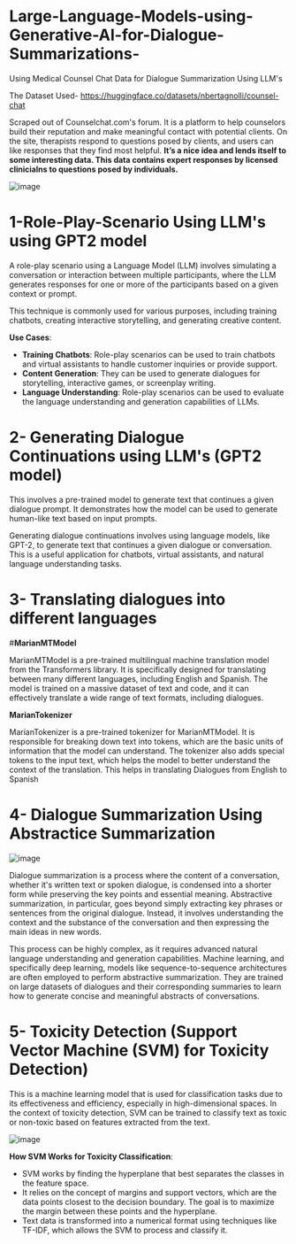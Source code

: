# Large-Language-Models-using-Generative-AI-for-Dialogue-Summarizations-
Using Medical Counsel Chat Data for Dialogue Summarization Using LLM's

The Dataset Used- https://huggingface.co/datasets/nbertagnolli/counsel-chat

Scraped out of Counselchat.com's forum.
It is a platform to help counselors build their reputation and make meaningful contact with potential clients.
On the site, therapists respond to questions posed by clients, and users can like responses that they find most helpful.
**It’s a nice idea and lends itself to some interesting data. This data contains expert responses by licensed clinicialns to questions posed by individuals.**

![image](https://github.com/pratik3336/Large-Language-Model-s-using-Generative-AI-for-Dialogue-Summarizations-/assets/76115015/f2a1378a-6b0b-40a8-bcf7-da22f4ca2c5d)

# 1-Role-Play-Scenario Using LLM's using GPT2 model


A role-play scenario using a Language Model (LLM) involves simulating a conversation or interaction between multiple participants, where the LLM generates responses for one or more of the participants based on a given context or prompt.

This technique is commonly used for various purposes, including training chatbots, creating interactive storytelling, and generating creative content.

 **Use Cases**:
   - **Training Chatbots**: Role-play scenarios can be used to train chatbots and virtual assistants to handle customer inquiries or provide support.
   - **Content Generation**: They can be used to generate dialogues for storytelling, interactive games, or screenplay writing.
   - **Language Understanding**: Role-play scenarios can be used to evaluate the language understanding and generation capabilities of LLMs.


# 2- Generating Dialogue Continuations using LLM's (GPT2 model)
 This involves a pre-trained model to generate text that continues a given dialogue prompt.
 It demonstrates how the model can be used to generate human-like text based on input prompts.

 Generating dialogue continuations involves using language models, like GPT-2, to generate text that continues a given dialogue or conversation.
 This is a useful application for chatbots, virtual assistants, and natural language understanding tasks.

 # 3- Translating dialogues into different languages
 #**MarianMTModel**

MarianMTModel is a pre-trained multilingual machine translation model from the Transformers library. It is specifically designed for translating between many different languages, including English and Spanish. The model is trained on a massive dataset of text and code, and it can effectively translate a wide range of text formats, including dialogues.

**MarianTokenizer**

MarianTokenizer is a pre-trained tokenizer for MarianMTModel. It is responsible for breaking down text into tokens, which are the basic units of information that the model can understand. The tokenizer also adds special tokens to the input text, which helps the model to better understand the context of the translation.
This helps in translating Dialogues from English to Spanish

# 4- Dialogue Summarization Using Abstractice Summarization

![image](https://github.com/pratik3336/Large-Language-Model-s-using-Generative-AI-for-Dialogue-Summarizations-/assets/76115015/29389fb4-bf14-4f85-ae15-5b0d6bfe04aa)


Dialogue summarization is a process where the content of a conversation, whether it's written text or spoken dialogue, is condensed into a shorter form while preserving the key points and essential meaning. Abstractive summarization, in particular, goes beyond simply extracting key phrases or sentences from the original dialogue. 
Instead, it involves understanding the context and the substance of the conversation and then expressing the main ideas in new words.

This process can be highly complex, as it requires advanced natural language understanding and generation capabilities. Machine learning, and specifically deep learning, models like sequence-to-sequence architectures are often employed to perform abstractive summarization. They are trained on large datasets of dialogues and their corresponding summaries to learn how to generate concise and meaningful abstracts of conversations.

# 5- Toxicity Detection (Support Vector Machine (SVM) for Toxicity Detection)

This is a machine learning model that is  used for classification tasks due to its effectiveness and efficiency, especially in high-dimensional spaces.
In the context of toxicity detection, SVM can be trained to classify text as toxic or non-toxic based on features extracted from the text.

![image](https://github.com/pratik3336/Large-Language-Model-s-using-Generative-AI-for-Dialogue-Summarizations-/assets/76115015/7a421517-c267-4727-8770-791b14308a07)


**How SVM Works for Toxicity Classification**:
- SVM works by finding the hyperplane that best separates the classes in the feature space.
- It relies on the concept of margins and support vectors, which are the data points closest to the decision boundary. The goal is to maximize the margin between these points and the hyperplane.
- Text data is transformed into a numerical format using techniques like TF-IDF, which allows the SVM to process and classify it.



